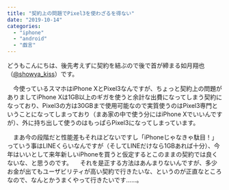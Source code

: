 ```yaml
---
title: "契約上の問題でPixel3を使わざるを得ない"
date: "2019-10-14"
categories: 
  - "iphone"
  - "android"
  - "戯言"
---
```


どうもこんにちは、後先考えずに契約を結ぶので後で首が締まる如月翔也（[@showya\_kiss](http://twitter.com/showya_kiss)）です。

　今使っているスマホはiPhone XとPixel3なんですが、ちょっと契約上の問題がありましてiPhone Xは1GB以上のギガを使うと余計な出費になってしまう契約になっており、Pixel3の方は30GBまで使用可能なので実質使うのはPixel3専門ということになってしまっており（まあ家の中で使う分にはiPhone Xでいいんですが）、外に持ち出して使うのはもっぱらPixel3になってしまっています。

　まあ今の段階だと性能差もそれほどないですし「iPhoneじゃなきゃ駄目！」っていう事はLINEくらいなんですが（そしてLINEだけなら1GBあれば十分）、今年はいいとして来年新しいiPhoneを買うと仮定するとこのままの契約では良くないな、と思うのです。 　それを是正する方法はあんまりないんですが、多少お金が出てもユーザビリティが高い契約で行きたいな、というのが正直なところなので、なんとかうまくやって行きたいです……。
